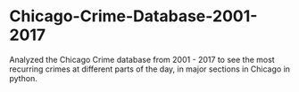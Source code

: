 # Chicago-Crime-Database-2001-2017
Analyzed the Chicago Crime database from 2001 - 2017  to see the most recurring crimes at different parts of the day, in major sections in Chicago in python.
